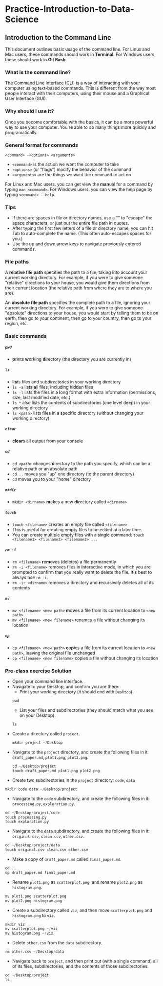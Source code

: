 # Practice-Introduction-to-Data-Science

## Introduction to the Command Line

This document outlines basic usage of the command line. For Linux and Mac users, these commands should work in **Terminal**. For Windows users, these should work in **Git Bash**.

### What is the command line?

The Command Line Interface (CLI) is a way of interacting with your computer using text-based commands. This is different from the way most people interact with their computers, using their mouse and a Graphical User Interface (GUI).

### Why should I use it?

Once you become comfortable with the basics, it can be a more powerful way to use your computer. You're able to do many things more quickly and programatically.

### General format for commands

`<command> -<options> <arguments>`
* `<command>` is the action we want the computer to take
* `<options>` (or "flags") modify the behavior of the command
* `<arguments>` are the things we want the command to act on

For Linux and Mac users, you can get view the **man**ual for a command by typing `man <command>`. For Windows users, you can view the help page by typing `<command> --help`.

### Tips

* If there are spaces in file or directory names, use a "\" to "escape" the space characters, or just put the entire file path in quotes.
* After typing the first few letters of a file or directory name, you can hit Tab to auto-complete the name. (This often auto-escapes spaces for you.)
* Use the up and down arrow keys to navigate previously entered commands.

### File paths

A **relative file path** specifies the path to a file, taking into account your current working directory. For example, if you were to give someone "relative" directions to your house, you would give them directions from their current location (the relative path from where they are to where you are).

An **absolute file path** specifies the complete path to a file, ignoring your current working directory. For example, if you were to give someone "absolute" directions to your house, you would start by telling them to be on earth, then go to your continent, then go to your country, then go to your region, etc.


### Basic commands

##### `pwd`
* **p**rints **w**orking **d**irectory (the directory you are currently in)

##### `ls`
* **l**i**s**ts files and subdirectories in your working directory
* `ls -a` lists **a**ll files, including hidden files
* `ls -l` lists the files in a **l**ong format with extra information (permissions, size, last modified date, etc.)
* `ls *` also lists the contents of subdirectories (one level deep) in your working directory
* `ls <path>` lists files in a specific directory (without changing your working directory)

##### `clear`
* **clear**s all output from your console

##### `cd`
* `cd <path>` **c**hanges **d**irectory to the path you specify, which can be a relative path or an absolute path
* `cd ..` moves you "up" one directory (to the parent directory)
* `cd` moves you to your "home" directory

##### `mkdir`
* `mkdir <dirname>` **m**a**k**es a new **dir**ectory called `<dirname>`

##### `touch`
* `touch <filename>` creates an empty file called `<filename>`
* This is useful for creating empty files to be edited at a later time.
* You can create multiple empty files with a single command: `touch <filename1> <filename2> <filename3> ...`

##### `rm -i`
* `rm <filename>` **r**e**m**oves (deletes) a file permanently
* `rm -i <filename>` removes files in **i**nteractive mode, in which you are prompted to confirm that you really want to delete the file. It's best to always use `rm -i`.
* `rm -ir <dirname>` removes a directory and **r**ecursively deletes all of its contents

##### `mv`
* `mv <filename> <new path>` **m**o**v**es a file from its current location to `<new path>`
* `mv <filename> <new filename>` renames a file without changing its location

##### `cp`
* `cp <filename> <new path>` **c**o**p**ies a file from its current location to `<new path>`, leaving the original file unchanged
* `cp <filename> <new filename>` copies a file without changing its location


### Pre-class exercise Solution
* Open your command line interface.
* Navigate to your Desktop, and confirm you are there:
    * Print your working directory (it should end with `Desktop`).
    ```python
    pwd
   ```
    * List your files and subdirectories (they should match what you see on your Desktop).
    ```python
    ls
    ```
* Create a directory called `project`.
   ```python
   mkdir project ~/Desktop
   ```
* Navigate to the `project` directory, and create the following files in it: `draft_paper.md`, `plot1.png`, `plot2.png`.
  ```python
  cd ~/Desktop/project
  touch draft_paper.md plot1.png plot2.png
  ```
* Create two subdirectories in the `project` directory: `code`, `data`
 ```python
 mkdir code data ~/Desktop/project
 ```
* Navigate to the `code` subdirectory, and create the following files in it: `processing.py`, `exploration.py`.
```python
cd ~/Desktop/project/code
touch processing.py
touch exploration.py
```

* Navigate to the `data` subdirectory, and create the following files in it: `original.csv`, `clean.csv`, `other.csv`.
```python
cd ~/Desktop/project/data
touch original.csv clean.csv other.csv
```
* Make a copy of `draft_paper.md` called `final_paper.md`.
```python
cd ..
cp draft_paper.md final_paper.md
```
* Rename `plot1.png` as `scatterplot.png`, and rename `plot2.png` as `histogram.png`.
```python
mv plot1.png scatterplot.png
mv plot2.png histogram.png
```
* Create a subdirectory called `viz`, and then move `scatterplot.png` and `histogram.png` to `viz`.
```python
mkdir viz
mv scatterplot.png ~/viz
mv histogram.png ~/viz
```
* Delete `other.csv` from the `data` subdirectory.
```python
rm other.csv ~/Desktop/data
```
* Navigate back to `project`, and then print out (with a single command) all of its files, subdirectories, and the contents of those subdirectories. 
```python
cd ~/Desktop/project
ls
```



